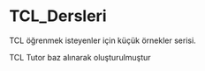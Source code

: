 # TCL_Dersleri
TCL öğrenmek isteyenler için küçük örnekler serisi.

TCL Tutor baz alınarak oluşturulmuştur

